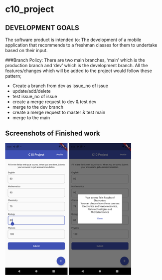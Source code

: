 # c10_project


## DEVELOPMENT GOALS

The software product is intended to:
The development of a mobile application that recommends to a freshman 
classes for them to undertake based on their input.


###Branch Policy:
      There are two main branches, ‘main’ which is the production branch and ‘dev’
      which is the development branch. All the features/changes which will be added to the
      project would follow these pattern;

- Create a branch from dev as issue_no of issue 
- update/add/delete
- test  issue_no of issue
- create a merge request to dev & test dev
- merge to the dev branch
- create a merge request to master & test main
- merge to the main


## Screenshots of Finished work

<p>
<img src="screenshots/home.png" width ="200px">
<img src="screenshots/suggested.png" width ="200px">
</p>